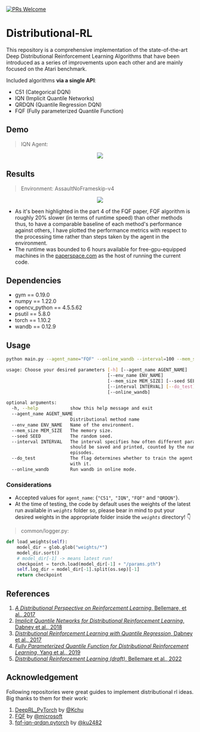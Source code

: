 [![PRs Welcome](https://img.shields.io/badge/PRs-welcome-brightgreen.svg?style=flat-square)](https://makeapullrequest.com) 
# Distributional-RL
This repository is a comprehensive implementation of the state-of-the-art Deep Distributional Reinforcement Learning Algorithms that have been introduced as a series of improvements upon each other and are mainly focused on the Atari benchmark.  

Included algorithms **via a single API**:
- C51 (Categorical DQN)
- IQN (Implicit Quantile Networks)
- QRDQN (Quantile Regression DQN)
- FQF (Fully parameterized Quantile Function)

## Demo
> IQN Agent:
<p align="center">
  <img src="results/demo.gif" >
</p>  

## Results
> Environment: AssaultNoFrameskip-v4
<p align="center">
  <img src="results/result.png" >
</p>  

- As it's been highlighted in the part 4 of the FQF paper, FQF algorithm is roughly 20% slower (in terms of runtime speed) than other methods thus, to have a comparable baseline of each method's performance against others, I have plotted the performance metrics with respect to the processing time rather than steps taken by the agent in the environment.
- The runtime was bounded to 6 hours available for free-gpu-equipped machines in the [paperspace.com](https://paperspace.com/) as the host of running the current code.

## Dependencies
- gym == 0.19.0
- numpy == 1.22.0
- opencv_python == 4.5.5.62
- psutil == 5.8.0
- torch == 1.10.2
- wandb == 0.12.9

## Usage
```bash
python main.py --agent_name="FQF" --online_wandb --interval=100 --mem_size=850000 --env_name="BreakoutNoFrameskip-v4"
```
```bash
usage: Choose your desired parameters [-h] [--agent_name AGENT_NAME]
                                      [--env_name ENV_NAME]
                                      [--mem_size MEM_SIZE] [--seed SEED]
                                      [--interval INTERVAL] [--do_test]
                                      [--online_wandb]

optional arguments:
  -h, --help            show this help message and exit
  --agent_name AGENT_NAME
                        Distributional method name
  --env_name ENV_NAME   Name of the environment.
  --mem_size MEM_SIZE   The memory size.
  --seed SEED           The random seed.
  --interval INTERVAL   The interval specifies how often different parameters
                        should be saved and printed, counted by the number of
                        episodes.
  --do_test             The flag determines whether to train the agent or play
                        with it.
  --online_wandb        Run wandb in online mode.
```
###  Considerations
- Accepted values for `agent_name`: {`"C51"`,` "IQN"`, `"FQF"` and `"QRDQN"`}.
- At the time of testing, the code by default uses the weights of the latest run available in _`weights`_ folder so, please bear in mind to put your desired weights in the appropriate folder inside the _`weights`_ directory! 👇
> common/logger.py:
```python
def load_weights(self):
    model_dir = glob.glob("weights/*")
    model_dir.sort()
    # model_dir[-1] -> means latest run!
    checkpoint = torch.load(model_dir[-1] + "/params.pth")
    self.log_dir = model_dir[-1].split(os.sep)[-1]
    return checkpoint
```

## References
1. [_A Distributional Perspective on Reinforcement Learning_, Bellemare, et al., 2017](https://arxiv.org/abs/1707.06887)
2. [_Implicit Quantile Networks for Distributional Reinforcement Learning_, Dabney et al., 2018](https://arxiv.org/abs/1806.06923)
3. [_Distributional Reinforcement Learning with Quantile Regression_, Dabney et al., 2017](https://arxiv.org/abs/1710.10044)
4. [_Fully Parameterized Quantile Function for Distributional Reinforcement Learning_, Yang et al., 2019](https://arxiv.org/abs/1911.02140)
5. [_Distributional Reinforcement Learning (draft)_, Bellemare et al., 2022](https://www.distributional-rl.org/)

## Acknowledgement
Following repositories were great guides to implement distributional rl ideas. Big thanks to them for their work:
1. [DeepRL_PyTorch](https://github.com/Kchu/DeepRL_PyTorch) by [@Kchu](https://github.com/Kchu)
2. [FQF](https://github.com/microsoft/FQF) by [@microsoft](https://github.com/microsoft)
3. [fqf-iqn-qrdqn.pytorch](https://github.com/ku2482/fqf-iqn-qrdqn.pytorch) by [@ku2482](https://github.com/ku2482)
